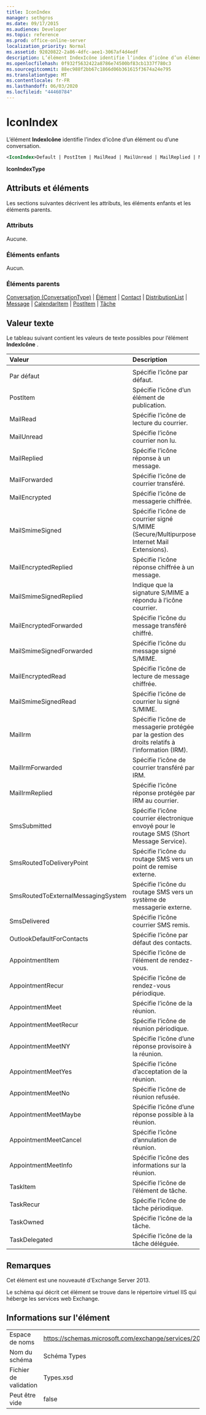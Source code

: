 ```yaml
---
title: IconIndex
manager: sethgros
ms.date: 09/17/2015
ms.audience: Developer
ms.topic: reference
ms.prod: office-online-server
localization_priority: Normal
ms.assetid: 92020822-2a86-4dfc-aee1-3067af4d4edf
description: L’élément IndexIcône identifie l’index d’icône d’un élément ou d’une conversation.
ms.openlocfilehash: 0f932f5632422a8786e74500bf83cb1337f780c3
ms.sourcegitcommit: 88ec988f2bb67c1866d06b361615f3674a24e795
ms.translationtype: MT
ms.contentlocale: fr-FR
ms.lasthandoff: 06/03/2020
ms.locfileid: "44460784"
---
```

# <a name="iconindex"></a>IconIndex

L’élément **IndexIcône** identifie l’index d’icône d’un élément ou d’une conversation. 
  
```XML
<IconIndex>Default | PostItem | MailRead | MailUnread | MailReplied | MailForwarded | MailEncrypted | MailSmimeSigned | MailEncrytedReplied | MailSmimeSignedReplied | MailEncryptedForwarded | MailSmimeSignedForwarded | MailEncryptedRead | MailSmimeSignedRead | MailIrm | MailIrmForwarded | MailIrmReplied | SmsSubmitted | SmsRoutedToDeliveryPoint | SmsRoutedToExternalMessagingSystem | SmsDelivered | OutlookDefaultForContacts | AppointmentItem | AppointmentRecur | AppointmentMeet | AppointmentMeetRecur | AppointmentMeetNY | AppointmentMeetYes | AppointmentMeetNo | AppointmentMeetMaybe | AppointmentMeetCancel | AppointmentMeetInfo | TaskItem | TaskRecur | TaskOwned | TaskDelegated</IconIndex>
```

 **IconIndexType**
## <a name="attributes-and-elements"></a>Attributs et éléments

Les sections suivantes décrivent les attributs, les éléments enfants et les éléments parents.
  
### <a name="attributes"></a>Attributs

Aucune.
  
### <a name="child-elements"></a>Éléments enfants

Aucun.
  
### <a name="parent-elements"></a>Éléments parents

[Conversation (ConversationType)](conversation-conversationtype.md)  |  [Élément](item.md)  |  [Contact](contact.md)  |  [DistributionList](distributionlist.md)  |  [Message](message-ex15websvcsotherref.md)  |  [CalendarItem](calendaritem.md)  |  [PostItem](postitem.md)  |  [Tâche](task.md)
  
## <a name="text-value"></a>Valeur texte

Le tableau suivant contient les valeurs de texte possibles pour l’élément **IndexIcône** . 
  
|**Valeur**|**Description**|
|:-----|:-----|
|||
|Par défaut  <br/> |Spécifie l’icône par défaut.  <br/> |
|PostItem  <br/> |Spécifie l’icône d’un élément de publication.  <br/> |
|MailRead  <br/> |Spécifie l’icône de lecture du courrier.  <br/> |
|MailUnread  <br/> |Spécifie l’icône courrier non lu.  <br/> |
|MailReplied  <br/> |Spécifie l’icône réponse à un message.  <br/> |
|MailForwarded  <br/> |Spécifie l’icône de courrier transféré.  <br/> |
|MailEncrypted  <br/> |Spécifie l’icône de messagerie chiffrée.  <br/> |
|MailSmimeSigned  <br/> |Spécifie l’icône de courrier signé S/MIME (Secure/Multipurpose Internet Mail Extensions).  <br/> |
|MailEncryptedReplied  <br/> |Spécifie l’icône réponse chiffrée à un message.  <br/> |
|MailSmimeSignedReplied  <br/> |Indique que la signature S/MIME a répondu à l’icône courrier.  <br/> |
|MailEncryptedForwarded  <br/> |Spécifie l’icône du message transféré chiffré.  <br/> |
|MailSmimeSignedForwarded  <br/> |Spécifie l’icône du message signé S/MIME.  <br/> |
|MailEncryptedRead  <br/> |Spécifie l’icône de lecture de message chiffrée.  <br/> |
|MailSmimeSignedRead  <br/> |Spécifie l’icône de courrier lu signé S/MIME.  <br/> |
|MailIrm  <br/> |Spécifie l’icône de messagerie protégée par la gestion des droits relatifs à l’information (IRM).  <br/> |
|MailIrmForwarded  <br/> |Spécifie l’icône de courrier transféré par IRM.  <br/> |
|MailIrmReplied  <br/> |Spécifie l’icône réponse protégée par IRM au courrier.  <br/> |
|SmsSubmitted  <br/> |Spécifie l’icône courrier électronique envoyé pour le routage SMS (Short Message Service).  <br/> |
|SmsRoutedToDeliveryPoint  <br/> |Spécifie l’icône du routage SMS vers un point de remise externe.  <br/> |
|SmsRoutedToExternalMessagingSystem  <br/> |Spécifie l’icône du routage SMS vers un système de messagerie externe.  <br/> |
|SmsDelivered  <br/> |Spécifie l’icône courrier SMS remis.  <br/> |
|OutlookDefaultForContacts  <br/> |Spécifie l’icône par défaut des contacts.  <br/> |
|AppointmentItem  <br/> |Spécifie l’icône de l’élément de rendez-vous.  <br/> |
|AppointmentRecur  <br/> |Spécifie l’icône de rendez-vous périodique.  <br/> |
|AppointmentMeet  <br/> |Spécifie l’icône de la réunion.  <br/> |
|AppointmentMeetRecur  <br/> |Spécifie l’icône de réunion périodique.  <br/> |
|AppointmentMeetNY  <br/> |Spécifie l’icône d’une réponse provisoire à la réunion.  <br/> |
|AppointmentMeetYes  <br/> |Spécifie l’icône d’acceptation de la réunion.  <br/> |
|AppointmentMeetNo  <br/> |Spécifie l’icône de réunion refusée.  <br/> |
|AppointmentMeetMaybe  <br/> |Spécifie l’icône d’une réponse possible à la réunion.  <br/> |
|AppointmentMeetCancel  <br/> |Spécifie l’icône d’annulation de réunion.  <br/> |
|AppointmentMeetInfo  <br/> |Spécifie l’icône des informations sur la réunion.  <br/> |
|TaskItem  <br/> |Spécifie l’icône de l’élément de tâche.  <br/> |
|TaskRecur  <br/> |Spécifie l’icône de tâche périodique.  <br/> |
|TaskOwned  <br/> |Spécifie l’icône de la tâche.  <br/> |
|TaskDelegated  <br/> |Spécifie l’icône de la tâche déléguée.  <br/> |
   
## <a name="remarks"></a>Remarques

Cet élément est une nouveauté d'Exchange Server 2013.
  
Le schéma qui décrit cet élément se trouve dans le répertoire virtuel IIS qui héberge les services web Exchange.
  
## <a name="element-information"></a>Informations sur l'élément

|||
|:-----|:-----|
|Espace de noms  <br/> |https://schemas.microsoft.com/exchange/services/2006/types  <br/> |
|Nom du schéma  <br/> |Schéma Types  <br/> |
|Fichier de validation  <br/> |Types.xsd  <br/> |
|Peut être vide  <br/> |false  <br/> |
   

